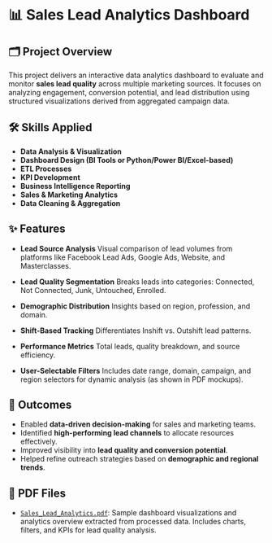 # 📊 Sales Lead Analytics Dashboard

## 🗂 Project Overview

This project delivers an interactive data analytics dashboard to evaluate and monitor **sales lead quality** across multiple marketing sources. It focuses on analyzing engagement, conversion potential, and lead distribution using structured visualizations derived from aggregated campaign data.

## 🛠️ Skills Applied

* **Data Analysis & Visualization**
* **Dashboard Design (BI Tools or Python/Power BI/Excel-based)**
* **ETL Processes**
* **KPI Development**
* **Business Intelligence Reporting**
* **Sales & Marketing Analytics**
* **Data Cleaning & Aggregation**

## ✨ Features

* **Lead Source Analysis**
  Visual comparison of lead volumes from platforms like Facebook Lead Ads, Google Ads, Website, and Masterclasses.

* **Lead Quality Segmentation**
  Breaks leads into categories: Connected, Not Connected, Junk, Untouched, Enrolled.

* **Demographic Distribution**
  Insights based on region, profession, and domain.

* **Shift-Based Tracking**
  Differentiates Inshift vs. Outshift lead patterns.

* **Performance Metrics**
  Total leads, quality breakdown, and source efficiency.

* **User-Selectable Filters**
  Includes date range, domain, campaign, and region selectors for dynamic analysis (as shown in PDF mockups).

## 🎯 Outcomes

* Enabled **data-driven decision-making** for sales and marketing teams.
* Identified **high-performing lead channels** to allocate resources effectively.
* Improved visibility into **lead quality and conversion potential**.
* Helped refine outreach strategies based on **demographic and regional trends**.

## 📄 PDF Files

* [`Sales_Lead_Analytics.pdf`](./Sales_Lead_Analytics.pdf): Sample dashboard visualizations and analytics overview extracted from processed data. Includes charts, filters, and KPIs for lead quality analysis.
